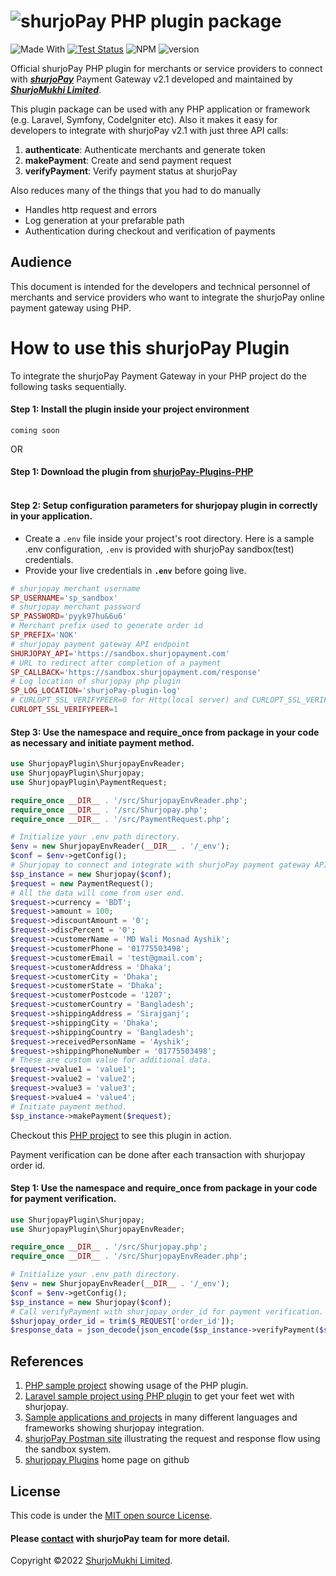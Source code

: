 # ![shurjoPay](https://shurjopay.com.bd/dev/images/shurjoPay.png) PHP plugin package

![Made With](https://badgen.net/badge/Made%20with/PHP)
[![Test Status](https://github.com/rust-random/rand/workflows/Tests/badge.svg?event=push)]()
![NPM](https://img.shields.io/npm/l/sp-plugin)
![version](https://badgen.net/badge/version/0.1.0)

Official shurjoPay PHP plugin for merchants or service providers to connect with [**_shurjoPay_**](https://shurjopay.com.bd) Payment Gateway v2.1 developed and maintained by [_**ShurjoMukhi Limited**_](https://shurjomukhi.com.bd).

This plugin package can be used with any PHP application or framework (e.g. Laravel, Symfony, CodeIgniter etc).
Also it makes it easy for developers to integrate with shurjoPay v2.1 with just three API calls:

1. **authenticate**: Authenticate merchants and generate token
1. **makePayment**: Create and send payment request
1. **verifyPayment**: Verify payment status at shurjoPay


Also reduces many of the things that you had to do manually

- Handles http request and errors
- Log generation at your prefarable path
- Authentication during checkout and verification of payments

## Audience

This document is intended for the developers and technical personnel of merchants and service providers who want to integrate the shurjoPay online payment gateway using PHP.

# How to use this shurjoPay Plugin

To integrate the shurjoPay Payment Gateway in your PHP project do the following tasks sequentially.

#### Step 1: Install the plugin inside your project environment

```
coming soon
```
OR

#### Step 1: Download the plugin from [shurjoPay-Plugins-PHP](https://github.com/shurjopay-plugins/sp-plugin-php)<br><br>

#### Step 2: Setup configuration parameters for shurjopay plugin in correctly in your application.

<!-- e.g. SP_USERNAME, SP_PASSWORD, SP_PREFIX for the order id, SHURJOPAY_API, SP_CALLBACK and SP_LOG_LOCATION.<br /> -->
* Create a `.env` file inside your project's root directory. Here is a sample .env configuration, `.env` is provided with shurjoPay sandbox(test) credentials.<br />
* Provide your live credentials in <b>`.env`</b> before going live.
```PHP
# shurjopay merchant username
SP_USERNAME='sp_sandbox'
# shurjopay merchant password
SP_PASSWORD='pyyk97hu&6u6'
# Merchant prefix used to generate order id
SP_PREFIX='NOK'
# shurjopay payment gateway API endpoint
SHURJOPAY_API='https://sandbox.shurjopayment.com'
# URL to redirect after completion of a payment
SP_CALLBACK='https://sandbox.shurjopayment.com/response'
# Log location of shurjopay php plugin
SP_LOG_LOCATION='shurjoPay-plugin-log'
# CURLOPT_SSL_VERIFYPEER=0 for Http(local server) and CURLOPT_SSL_VERIFYPEER= 1 Https(live server)
CURLOPT_SSL_VERIFYPEER=1
```

#### Step 3: Use the namespace and require_once from package in your code as necessary and initiate payment method.

```PHP
use ShurjopayPlugin\ShurjopayEnvReader;
use ShurjopayPlugin\Shurjopay;
use ShurjopayPlugin\PaymentRequest;

require_once __DIR__ . '/src/ShurjopayEnvReader.php';
require_once __DIR__ . '/src/Shurjopay.php';
require_once __DIR__ . '/src/PaymentRequest.php';
```

```PHP
# Initialize your .env path directory.
$env = new ShurjopayEnvReader(__DIR__ . '/_env');
$conf = $env->getConfig();
# Shurjopay to connect and integrate with shurjoPay payment gateway API.
$sp_instance = new Shurjopay($conf);
$request = new PaymentRequest();
# All the data will come from user end.
$request->currency = 'BDT';
$request->amount = 100;
$request->discountAmount = '0';
$request->discPercent = '0';
$request->customerName = 'MD Wali Mosnad Ayshik';
$request->customerPhone = '01775503498';
$request->customerEmail = 'test@gmail.com';
$request->customerAddress = 'Dhaka';
$request->customerCity = 'Dhaka';
$request->customerState = 'Dhaka';
$request->customerPostcode = '1207';
$request->customerCountry = 'Bangladesh';
$request->shippingAddress = 'Sirajganj';
$request->shippingCity = 'Dhaka';
$request->shippingCountry = 'Bangladesh';
$request->receivedPersonName = 'Ayshik';
$request->shippingPhoneNumber = '01775503498';
# These are custom value for additional data.
$request->value1 = 'value1';
$request->value2 = 'value2';
$request->value3 = 'value3';
$request->value4 = 'value4';
# Initiate payment method.
$sp_instance->makePayment($request);
```

Checkout this [PHP project](https://github.com/shurjopay-plugins/sp-plugin-usage-examples/tree/main/php-app-php-plugin/php-app-php-plugin) to see this plugin in action.


 Payment verification can be done after each transaction with shurjopay order id.<br />
#### Step 1: Use the namespace and require_once from package in your code for payment verification.
```PHP
use ShurjopayPlugin\Shurjopay;
use ShurjopayPlugin\ShurjopayEnvReader;

require_once __DIR__ . '/src/Shurjopay.php';
require_once __DIR__ . '/src/ShurjopayEnvReader.php';
```
```PHP
# Initialize your .env path directory.
$env = new ShurjopayEnvReader(__DIR__ . '/_env');
$conf = $env->getConfig();
$sp_instance = new Shurjopay($conf);
# Call verifyPayment with shurjopay_order_id for payment verification.
$shurjopay_order_id = trim($_REQUEST['order_id']);
$response_data = json_decode(json_encode($sp_instance->verifyPayment($shurjopay_order_id)));
```

## References

1. [PHP sample project](https://github.com/shurjopay-plugins/sp-plugin-usage-examples/tree/main/php-app-php-plugin/php-app-php-plugin) showing usage of the PHP plugin.
2. [Laravel sample project using PHP plugin](https://github.com/shurjopay-plugins/sp-plugin-usage-examples/tree/dev/laravel_app_php_plugin) to get your feet wet with shurjopay.
3. [Sample applications and projects](https://github.com/shurjopay-plugins/sp-plugin-usage-examples) in many different languages and frameworks showing shurjopay integration.
4. [shurjoPay Postman site](https://documenter.getpostman.com/view/6335853/U16dS8ig) illustrating the request and response flow using the sandbox system.
5. [shurjopay Plugins](https://github.com/shurjopay-plugins) home page on github

## License

This code is under the [MIT open source License](http://www.opensource.org/licenses/mit-license.php).

#### Please [contact](https://shurjopay.com.bd/#contacts) with shurjoPay team for more detail.

Copyright ©️2022 [ShurjoMukhi Limited](https://shurjomukhi.com.bd).
